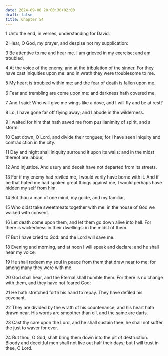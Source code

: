 ```yaml
---
date: 2024-09-06 20:00:30+02:00
draft: false
title: Chapter 54
---
```




1 Unto the end, in verses, understanding for David.

2 Hear, O God, my prayer, and despise not my supplication:

3 Be attentive to me and hear me. I am grieved in my exercise; and am troubled,

4 At the voice of the enemy, and at the tribulation of the sinner. For they have cast iniquities upon me: and in wrath they were troublesome to me.

5 My heart is troubled within me: and the fear of death is fallen upon me.

6 Fear and trembling are come upon me: and darkness hath covered me.

7 And I said: Who will give me wings like a dove, and I will fly and be at rest?

8 Lo, I have gone far off flying away; and I abode in the wilderness.

9 I waited for him that hath saved me from pusillanimity of spirit, and a storm.

10 Cast down, O Lord, and divide their tongues; for I have seen iniquity and contradiction in the city.

11 Day and night shall iniquity surround it upon its walls: and in the midst thereof are labour,

12 And injustice. And usury and deceit have not departed from its streets.

13 For if my enemy had reviled me, I would verily have borne with it. And if he that hated me had spoken great things against me, I would perhaps have hidden my self from him.

14 But thou a man of one mind, my guide, and my familiar,

15 Who didst take sweetmeats together with me: in the house of God we walked with consent.

16 Let death come upon them, and let them go down alive into hell. For there is wickedness in their dwellings: in the midst of them.

17 But I have cried to God: and the Lord will save me.

18 Evening and morning, and at noon I will speak and declare: and he shall hear my voice.

19 He shall redeem my soul in peace from them that draw near to me: for among many they were with me.

20 God shall hear, and the Eternal shall humble them. For there is no change with them, and they have not feared God:

21 He hath stretched forth his hand to repay. They have defiled his covenant,

22 They are divided by the wrath of his countenance, and his heart hath drawn near. His words are smoother than oil, and the same are darts.

23 Cast thy care upon the Lord, and he shall sustain thee: he shall not suffer the just to waver for ever.

24 But thou, O God, shalt bring them down into the pit of destruction. Bloody and deceitful men shall not live out half their days; but I will trust in thee, O Lord.

